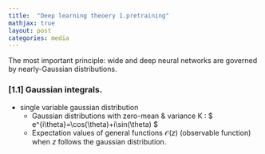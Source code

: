 ```yaml
---
title:  "Deep learning theoery 1.pretraining"
mathjax: true
layout: post
categories: media
---
```

The most important principle: wide and deep neural networks are governed by nearly-Gaussian distributions.
### [1.1] Gaussian integrals.
* single variable gaussian distribution
    - Gaussian distributions with zero-mean & variance K : $ e^{i\theta}=\cos(\theta)+i\sin(\theta) $
    - Expectation values of general functions $\mathcal{O}(z)$ (observable function) when $z$ follows the gaussian distribution.




